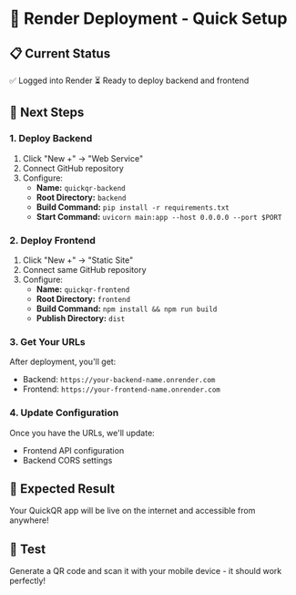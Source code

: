 # 🚀 Render Deployment - Quick Setup

## 📋 Current Status
✅ Logged into Render
⏳ Ready to deploy backend and frontend

## 🔧 Next Steps

### 1. Deploy Backend
1. Click "New +" → "Web Service"
2. Connect GitHub repository
3. Configure:
   - **Name:** `quickqr-backend`
   - **Root Directory:** `backend`
   - **Build Command:** `pip install -r requirements.txt`
   - **Start Command:** `uvicorn main:app --host 0.0.0.0 --port $PORT`

### 2. Deploy Frontend
1. Click "New +" → "Static Site"
2. Connect same GitHub repository
3. Configure:
   - **Name:** `quickqr-frontend`
   - **Root Directory:** `frontend`
   - **Build Command:** `npm install && npm run build`
   - **Publish Directory:** `dist`

### 3. Get Your URLs
After deployment, you'll get:
- Backend: `https://your-backend-name.onrender.com`
- Frontend: `https://your-frontend-name.onrender.com`

### 4. Update Configuration
Once you have the URLs, we'll update:
- Frontend API configuration
- Backend CORS settings

## 🎯 Expected Result
Your QuickQR app will be live on the internet and accessible from anywhere!

## 📱 Test
Generate a QR code and scan it with your mobile device - it should work perfectly! 